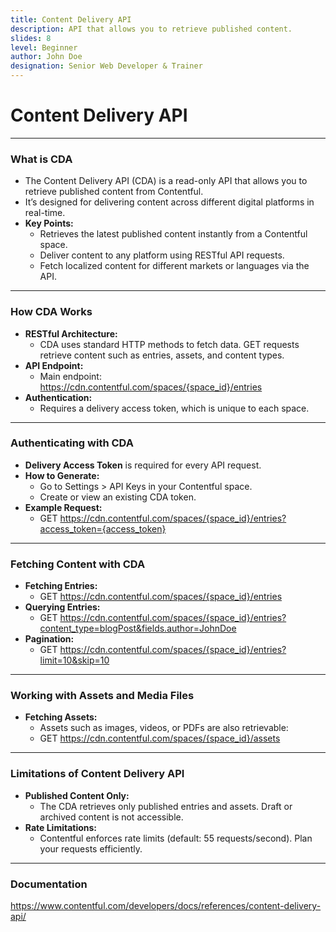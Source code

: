 ```yaml
---
title: Content Delivery API
description: API that allows you to retrieve published content.
slides: 8
level: Beginner
author: John Doe
designation: Senior Web Developer & Trainer
---
```


<!-- Slide 1 -->
# Content Delivery API

---

<!-- Slide 2 -->
### What is CDA

- The Content Delivery API (CDA) is a read-only API that allows you to retrieve published content from Contentful.
- It’s designed for delivering content across different digital platforms in real-time.
- **Key Points:**
    - Retrieves the latest published content instantly from a Contentful space.
    - Deliver content to any platform using RESTful API requests.
    - Fetch localized content for different markets or languages via the API.

---

<!-- Slide 3 -->
### How CDA Works

- **RESTful Architecture:**
    - CDA uses standard HTTP methods to fetch data. GET requests retrieve content such as entries, assets, and content types.
- **API Endpoint:**
    - Main endpoint: https://cdn.contentful.com/spaces/{space_id}/entries
- **Authentication:**
    - Requires a delivery access token, which is unique to each space.

---

<!-- Slide 4 -->
### Authenticating with CDA

- **Delivery Access Token** is required for every API request.
- **How to Generate:**
    - Go to Settings > API Keys in your Contentful space.
    - Create or view an existing CDA token.
- **Example Request:**
    - GET https://cdn.contentful.com/spaces/{space_id}/entries?access_token={access_token}

---

<!-- Slide 5 -->
### Fetching Content with CDA

- **Fetching Entries:**
    - GET https://cdn.contentful.com/spaces/{space_id}/entries
- **Querying Entries:**
    - GET https://cdn.contentful.com/spaces/{space_id}/entries?content_type=blogPost&fields.author=JohnDoe
- **Pagination:**
    - GET https://cdn.contentful.com/spaces/{space_id}/entries?limit=10&skip=10

---

<!-- Slide 6 -->
### Working with Assets and Media Files

- **Fetching Assets:**
    - Assets such as images, videos, or PDFs are also retrievable:
    - GET https://cdn.contentful.com/spaces/{space_id}/assets

---

<!-- Slide 7 -->
### Limitations of Content Delivery API

- **Published Content Only:**
    - The CDA retrieves only published entries and assets. Draft or archived content is not accessible.
- **Rate Limitations:**
    - Contentful enforces rate limits (default: 55 requests/second). Plan your requests efficiently.

---

<!-- Slide 8 -->

### Documentation

https://www.contentful.com/developers/docs/references/content-delivery-api/
